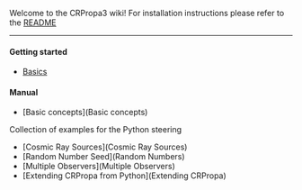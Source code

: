 Welcome to the CRPropa3 wiki!
For installation instructions please refer to the [README]()

***
#### Getting started
 * [Basics](http://nbviewer.ipython.org/github/CRPropa/CRPropa3-notebooks/blob/master/basics/basics.ipynb)

#### Manual
 * [Basic concepts](Basic concepts)

Collection of examples for the Python steering
 * [Cosmic Ray Sources](Cosmic Ray Sources)
 * [Random Number Seed](Random Numbers)
 * [Multiple Observers](Multiple Observers)
 * [Extending CRPropa from Python](Extending CRPropa)